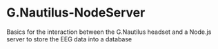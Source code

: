 # G.Nautilus-NodeServer
Basics for the interaction between the G.Nautilus headset and a Node.js server to store the EEG data into a database
